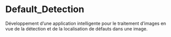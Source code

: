 # Default_Detection
Développement d’une application intelligente pour le traitement d’images en vue de la détection et de la localisation de défauts dans une image.
